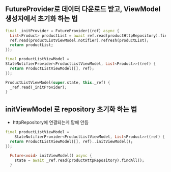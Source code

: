 ## FutureProvider로 데이터 다운로드 받고, ViewModel 생성자에서 초기화 하는 법
```dart
final _initProvider = FutureProvider((ref) async {
  List<Product> productList = await ref.read(productHttpRepository).findAll();
  ref.read(productListViewModel.notifier).refresh(productList);
  return productList;
});

final productListViewModel =
StateNotifierProvider<ProductListViewModel, List<Product>>((ref) {
  return ProductListViewModel([], ref);
});

ProductListViewModel(super.state, this._ref) {
  _ref.read(_initProvider);
}
```

## initViewModel 로 repository 초기화 하는 법
- httpRepository에 연결되는게 맘에 안듬
```dart
final productListViewModel =
    StateNotifierProvider<ProductListViewModel, List<Product>>((ref) {
  return ProductListViewModel([], ref)..initViewModel();
});

  Future<void> initViewModel() async {
    state = await _ref.read(productHttpRepository).findAll();
  }
```